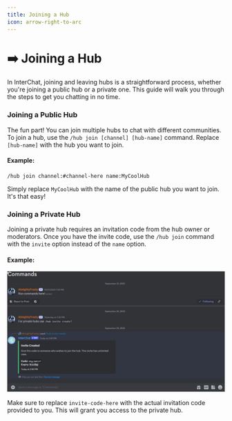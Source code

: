 ```yaml
---
title: Joining a Hub
icon: arrow-right-to-arc
---
```


# ➡️ Joining a Hub

In InterChat, joining and leaving hubs is a straightforward process, whether you're joining a public hub or a private one. This guide will walk you through the steps to get you chatting in no time.

### Joining a Public Hub

The fun part! You can join multiple hubs to chat with different communities. To join a hub, use the `/hub join [channel] [hub-name]` command. Replace `[hub-name]` with the hub you want to join.

#### Example:

```
/hub join channel:#channel-here name:MyCoolHub
```

Simply replace `MyCoolHub` with the name of the public hub you want to join. It's that easy!

### Joining a Private Hub

Joining a private hub requires an invitation code from the hub owner or moderators. Once you have the invite code, use the `/hub join` command with the `invite` option instead of the `name` option.

#### Example:

![](../images/HubJoinPrivate.gif)

Make sure to replace `invite-code-here` with the actual invitation code provided to you. This will grant you access to the private hub.

